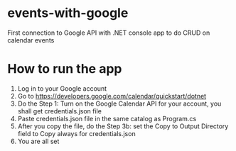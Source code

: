 # events-with-google
First connection to Google API with .NET console app to do CRUD on calendar events

# How to run the app
1. Log in to your Google account
2. Go to https://developers.google.com/calendar/quickstart/dotnet
3. Do the Step 1: Turn on the Google Calendar API for your account, you shall get credentials.json file
4. Paste credentials.json file in the same catalog as Program.cs
5. After you copy the file, do the Step 3b: set the Copy to Output Directory field to Copy always for credentials.json
6. You are all set
